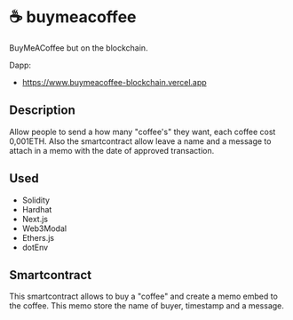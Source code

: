 #  :coffee: buymeacoffee
BuyMeACoffee but on the blockchain.

Dapp:
- https://www.buymeacoffee-blockchain.vercel.app

## Description

Allow people to send a how many "coffee's" they want, each coffee cost 0,001ETH.
Also the smartcontract allow leave a name and a message to attach in a memo with the date of approved transaction.

## Used
- Solidity
- Hardhat
- Next.js
- Web3Modal
- Ethers.js
- dotEnv

## Smartcontract

This smartcontract allows to buy a "coffee" and create a memo embed to the coffee. This memo store the name of buyer, timestamp and a message.
